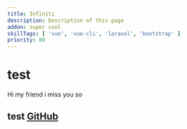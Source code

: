 ```yaml
---
title: Infiniti
description: Description of this page
addon: super cool
skillTags: [ 'vue', 'vue-cli', 'laravel', 'bootstrap' ]
priority: 80
---
```

# test
Hi my friend
i miss you so

## test [GitHub](https://github.com)
